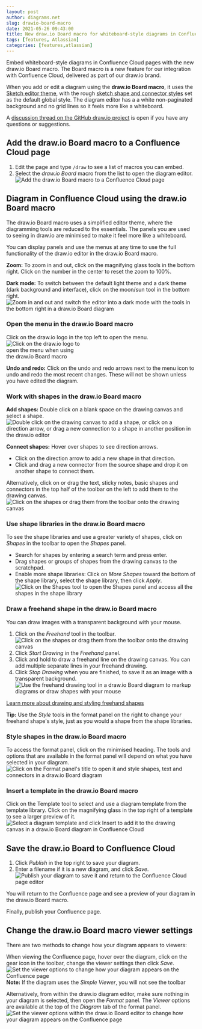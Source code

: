 ```yaml
---
layout: post
author: diagrams.net
slug: drawio-board-macro
date: 2021-05-26 09:43:00
title: New draw.io Board macro for whiteboard-style diagrams in Confluence Cloud
tags: [features, Atlassian]
categories: [features,atlassian]
---
```


Embed whiteboard-style diagrams in Confluence Cloud pages with the new draw.io Board macro. The Board macro is a new feature for our integration with Confluence Cloud, delivered as part of our draw.io brand.

When you add or edit a diagram using the **draw.io Board macro**, it uses the [Sketch editor theme](/blog/diagram-editor-theme.html), with the rough [sketch shape and connector styles](/blog/rough-style.html) set as the default global style. The diagram editor has a a white non-paginated background and no grid lines so it feels more like a whiteboard. 

A [discussion thread on the GitHub draw.io project](https://github.com/jgraph/drawio/discussions/2056) is open if you have any questions or suggestions.

## Add the draw.io Board macro to a Confluence Cloud page

1. Edit the page and type ``/draw`` to see a list of macros you can embed.
2. Select the _draw.io Board_ macro from the list to open the diagram editor. 
<br /><img src="/assets/img/blog/drawio-board-insert.png" style="width=100%;max-width:500px;height:auto;" alt="Add the draw.io Board macro to a Confluence Cloud page">


## Diagram in Confluence Cloud using the draw.io Board macro

The draw.io Board macro uses a simplified editor theme, where the diagramming tools are reduced to the essentials. The panels you are used to seeing in draw.io are minimised to make it feel more like a whiteboard. 

You can display panels and use the menus at any time to use the full functionality of the draw.io editor in the draw.io Board macro.

**Zoom:** To zoom in and out, click on the magnifying glass tools in the bottom right. Click on the number in the center to reset the zoom to 100%.

**Dark mode:** To switch between the default light theme and a dark theme (dark background and interface), click on the moon/sun tool in the bottom right. 
<br /><img src="/assets/img/blog/board-conf-zoom-dark.png" style="width=100%;max-width:500px;height:auto;" alt="Zoom in and out and switch the editor into a dark mode with the tools in the bottom right in a draw.io Board diagram">

### Open the menu in the draw.io Board macro

Click on the draw.io logo in the top left to open the menu. 
<br /><img src="/assets/img/blog/board-conf-menu.png" style="width=100%;max-width:200px;height:auto;" alt="Click on the draw.io logo to open the menu when using the draw.io Board macro">

**Undo and redo:** Click on the undo and redo arrows next to the menu icon to undo and redo the most recent changes. These will not be shown unless you have edited the diagram.


### Work with shapes in the draw.io Board macro

**Add shapes:** Double click on a blank space on the drawing canvas and select a shape.
<br /><img src="/assets/img/blog/sketch-ui-add-shapes.gif" style="width=100%;max-width:500px;height:auto;" alt="Double click on the drawing canvas to add a shape, or click on a direction arrow, or drag a new connection to a shape in another position in the draw.io editor">

**Connect shapes:** Hover over shapes to see direction arrows.
* Click on the direction arrow to add a new shape in that direction.
* Click and drag a new connector from the source shape and drop it on another shape to connect them.

Alternatively, click on or drag the text, sticky notes, basic shapes and connectors in the top half of the toolbar on the left to add them to the drawing canvas. 
<br /><img src="/assets/img/blog/board-conf-toolbar-shapes.png" style="width=100%;max-width:500px;height:auto;" alt="Click on the shapes or drag them from the toolbar onto the drawing canvas">

### Use shape libraries in the draw.io Board macro

To see the shape libraries and use a greater variety of shapes, click on _Shapes_ in the toolbar to open the _Shapes_ panel. 
* Search for shapes by entering a search term and press enter. 
* Drag shapes or groups of shapes from the drawing canvas to the scratchpad. 
* Enable more shape libraries: Click on _More Shapes_ toward the bottom of the shape library, select the shape library, then click _Apply_.
<br /><img src="/assets/img/blog/board-conf-shapes-panel.png" style="width=100%;max-width:500px;height:auto;" alt="Click on the Shapes tool to open the Shapes panel and access all the shapes in the shape library">

### Draw a freehand shape in the draw.io Board macro

You can draw images with a transparent background with your mouse. 

1. Click on the _Freehand_ tool in the toolbar.
<br /><img src="/assets/img/blog/board-conf-freehand.png" style="width=100%;max-width:500px;height:auto;" alt="Click on the shapes or drag them from the toolbar onto the drawing canvas">
2. Click _Start Drawing_ in the _Freehand_ panel. 
3. Click and hold to draw a freehand line on the drawing canvas. You can add multiple separate lines in your freehand drawing.
4. Click _Stop Drawing_ when you are finished, to save it as an image with a transparent background. 
<br /><img src="/assets/img/blog/sketch-ui-freehand-drawing.gif" style="width=100%;max-width:500px;height:auto;" alt="Use the freehand drawing tool in a draw.io Board diagram to markup diagrams or draw shapes with your mouse">

[Learn more about drawing and styling freehand shapes](/blog/freehand-drawing.html)

**Tip:** Use the _Style_ tools in the format panel on the right to change your freehand shape's style, just as you would a shape from the shape libraries.


### Style shapes in the draw.io Board macro

To access the format panel, click on the minimised heading. The tools and options that are available in the format panel will depend on what you have selected in your diagram. 
<br /><img src="/assets/img/blog/board-conf-format-panel.png" style="width=100%;max-width:500px;height:auto;" alt="Click on the Format panel's title to open it and style shapes, text and connectors in a draw.io Board diagram">


### Insert a template in the draw.io Board macro

Click on the Template tool to select and use a diagram template from the template library. Click on the magnifying glass in the top right of a template to see a larger preview of it.
<br /><img src="/assets/img/blog/board-conf-template-manager.png" style="width=100%;max-width:500px;height:auto;" alt="Select a diagram template and click Insert to add it to the drawing canvas in a draw.io Board diagram in Confluence Cloud">


## Save the draw.io Board to Confluence Cloud

1. Click _Publish_ in the top right to save your diagram.
2. Enter a filename if it is a new diagram, and click _Save_. 
<br /><img src="/assets/img/blog/confluence-cloud-board-publish.png" style="width=100%;max-width:500px;height:auto;" alt="Publish your diagram to save it and return to the Confluence Cloud page editor">

You will return to the Confluence page and see a preview of your diagram in the draw.io Board macro. 

Finally, publish your Confluence page.

## Change the draw.io Board macro viewer settings

There are two methods to change how your diagram appears to viewers:

When viewing the Confluence page, hover over the diagram, click on the gear icon in the toolbar, change the viewer settings then click _Save_. 
<br /><img src="/assets/img/blog/confluence-cloud-board-viewer-options.png" style="width=100%;max-width:500px;height:auto;" alt="Set the viewer options to change how your diagram appears on the Confluence page">
<br />**Note:** If the diagram uses the _Simple Viewer_, you will not see the toolbar

Alternatively, from within the draw.io diagram editor, make sure nothing in your diagram is selected, then open the _Format_ panel. The _Viewer_ options are available at the top of the _Diagram_ tab of the format panel.
<br /><img src="/assets/img/blog/board-conf-viewer-settings.png" style="width=100%;max-width:500px;height:auto;" alt="Set the viewer options within the draw.io Board editor to change how your diagram appears on the Confluence page">

